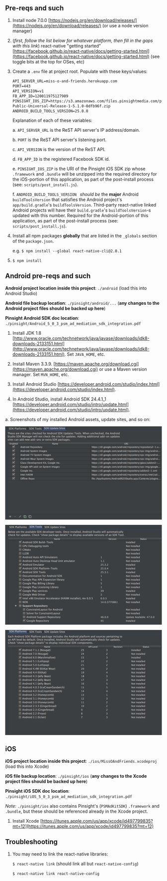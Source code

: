 ## Pre-reqs and such

1. Install node 7.0.0 [https://nodejs.org/en/download/releases/](https://nodejs.org/en/download/releases/) (or use a node version manager)

1. (*first, follow the list below for whatever platform, then fill in the gaps with this link*) react-native "getting started" [https://facebook.github.io/react-native/docs/getting-started.html](https://facebook.github.io/react-native/docs/getting-started.html) (see toggle bits at the top for OSes, etc)

1. Create a `.env` file at project root. Populate with these keys/values:

	```
	API_SERVER_URL=miss-o-and-friends.herokuapp.com
	PORT=443
	API_VERSION=v1
	FB_APP_ID=120011975127909
	PINSIGHT_IOS_ZIP=https://s3.amazonaws.com/files.pinsightmedia.com/psmsdk/PSMAdKitSDK-Public-Universal-Release-1-5.1.0-0dfb96f.zip
	ANDROID_BUILD_TOOLS_VERSION=25.0.0
	```
	Explanation of each of these variables:
	
	a. `API_SERVER_URL` is the ReST API server's IP address/domain.
	
	b. `PORT` is the ReST API server's listening port.
	
	c. `API_VERSION` is the version of the ReST API.
	
	d. `FB_APP_ID` is the registered Facebook SDK id.
	
	e. `PINSIGHT_IOS_ZIP` is the URI of the Pinsight iOS SDK zip whose `.framework` and `.bundle` will be unzipped into the required directory for the iOS-portion of this application, as part of the post-install process (see: `scripts/post_install.js`).
	
	f. `ANDROID_BUILD_TOOLS_VERSION ` *should be* the **major** Android `buildToolsVersion` that satisfies the Android project's `app/build.gradle`'s `buildToolsVersion`. Third-party react-native linked Android projects will have their `build.gradle`'s `buildToolsVersion`-s updated with this number. Required for the Android-portion of this application, as part of the post-install process (see: `scripts/post_install.js`).
	
1. Install all npm packages **globally** that are listed in the `_globals` section of the `package.json`.

	e.g. `$ npm install --global react-native-cli@2.0.1`

1. `$ npm install`

## Android pre-reqs and such

**Android project location inside this project**: `./android` (load this into Android Studio)

**Android file backup location**: `./pinsight/android/...` (**any changes to the Android project files should be backed up here**)

**Pinsight Android SDK doc location**: `./pinsight/Android_5_0_3_psm_ad_mediation_sdk_integration.pdf`

1. Install JDK 1.8 [http://www.oracle.com/technetwork/java/javase/downloads/jdk8-downloads-2133151.html](http://www.oracle.com/technetwork/java/javase/downloads/jdk8-downloads-2133151.html). Set `JAVA_HOME`, etc.

1. Install Maven 3.3.9. [https://maven.apache.org/download.cgi](https://maven.apache.org/download.cgi) or use a Maven version manager. Set `MVN_HOME`, etc. 

1. Install Android Studio [https://developer.android.com/studio/index.html](https://developer.android.com/studio/index.html).

1. In Android Studio, install Android SDK 24.4.1_1 [https://developer.android.com/studio/intro/update.html](https://developer.android.com/studio/intro/update.html).
  
  a. Screenshots of my installed Android assets, update sites, and so on:
  
![](./img/android_update_sites.png)

![](./img/android_sdk_tools.png)

![](./img/android_sdk_platforms.png)
	
## iOS

**iOS project location inside this project**: `./ios/MissOAndFriends.xcodeproj` (load this into Xcode)

**iOS file backup location**: `./pinsight/ios` (**any changes to the Xcode project files should be backed up here**)

**Pinsight iOS SDK doc location**: `./pinsight/iOS_5_0_3_psm_ad_mediation_sdk_integration.pdf`

*Note:* `./pinsight/ios` also contains Pinsight's (`PSMAdKitSDK`) `.framework` and `.bundle`, but these should be referenced already in the Xcode project.

1. Install Xcode [https://itunes.apple.com/us/app/xcode/id497799835?mt=12](https://itunes.apple.com/us/app/xcode/id497799835?mt=12)

## Troubleshooting

1. You may need to link the react-native libraries:
	
	`$ react-native link` (should link all but `react-native-config`)
	
	`$ react-native link react-native-config`
